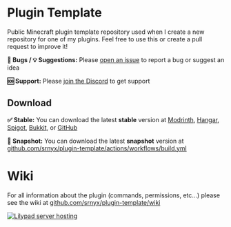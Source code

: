 # Plugin Template

Public Minecraft plugin template repository used when I create a new repository for one of my plugins. Feel free to use this or create a pull request to improve it!

**🐛 Bugs / 💡 Suggestions:** Please [open an issue](https://github.com/srnyx/plugin-template/issues/new/choose) to report a bug or suggest an idea

**🆘 Support:** Please [join the Discord](https://srnyx.com/discord) to get support

## Download

**✅ Stable:** You can download the latest **stable** version at [Modrinth](https://modrinth.com/plugin/plugin-template), [Hangar](https://hangar.papermc.io/srnyx/PluginTemplate), [Spigot](https://spigotmc.org/resources/123456), [Bukkit](https://dev.bukkit.org/projects/plugin-template), or [GitHub](https://github.com/srnyx/plugin-template/releases)

**🚧 Snapshot:** You can download the latest **snapshot** version at [github.com/srnyx/plugin-template/actions/workflows/build.yml](https://github.com/srnyx/plugin-template/actions/workflows/build.yml)

# Wiki

For all information about the plugin (commands, permissions, etc...) please see the wiki at [github.com/srnyx/plugin-template/wiki](https://github.com/srnyx/plugin-template/wiki)

[![Lilypad server hosting](https://us-east-1.tixte.net/uploads/media.srnyx.com/lilypad_banner.png)](https://srnyx.com/lilypad)
